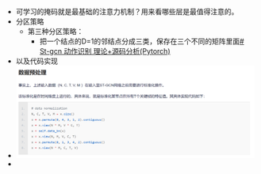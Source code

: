 - 可学习的掩码就是最基础的注意力机制？用来看哪些层是最值得注意的。
- 分区策略
	- 第三种分区策略：
		- 把一个结点的D=1的邻结点分成三类，保存在三个不同的矩阵里面[# St-gcn 动作识别 理论+源码分析(Pytorch)](https://zhoef.com/2019/08/24/14_ST-Gcn/)
- 以及代码实现
- ![image.png](../assets/image_1696595065812_0.png)
-